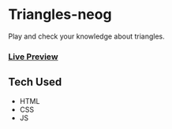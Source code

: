 # Triangles-neog
Play and check your knowledge about triangles.
### [Live Preview](https://vicky-triangle-neog.netlify.app/)
## Tech Used
* HTML
* CSS
* JS
